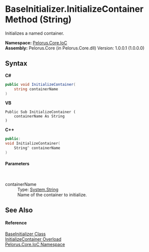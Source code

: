 # BaseInitializer.InitializeContainer Method (String)
 

Initializes a named container.

**Namespace:**&nbsp;<a href="D77506BC">Pelorus.Core.IoC</a><br />**Assembly:**&nbsp;Pelorus.Core (in Pelorus.Core.dll) Version: 1.0.0.1 (1.0.0.0)

## Syntax

**C#**<br />
``` C#
public void InitializeContainer(
	string containerName
)
```

**VB**<br />
``` VB
Public Sub InitializeContainer ( 
	containerName As String
)
```

**C++**<br />
``` C++
public:
void InitializeContainer(
	String^ containerName
)
```


#### Parameters
&nbsp;<dl><dt>containerName</dt><dd>Type: <a href="http://msdn2.microsoft.com/en-us/library/s1wwdcbf" target="_blank">System.String</a><br />Name of the container to initialize.</dd></dl>

## See Also


#### Reference
<a href="B90E91DD">BaseInitializer Class</a><br /><a href="7DB37BF6">InitializeContainer Overload</a><br /><a href="D77506BC">Pelorus.Core.IoC Namespace</a><br />